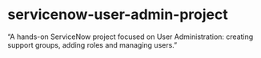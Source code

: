 # servicenow-user-admin-project
“A hands-on ServiceNow project focused on User Administration: creating support groups, adding roles and managing users.”

